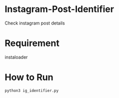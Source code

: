 # Instagram-Post-Identifier
Check instagram post details

# Requirement
instaloader

# How to Run
`python3 ig_identifier.py`
